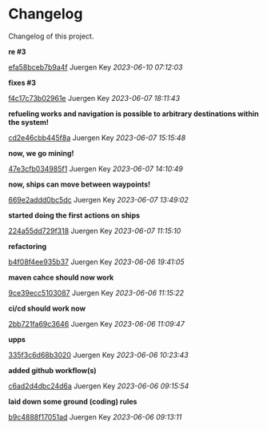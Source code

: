 # Changelog

Changelog of this project.


**re #3**


[efa58bceb7b9a4f](https://github.com/<user>/<project>/commit/efa58bceb7b9a4f) Juergen Key *2023-06-10 07:12:03*

**fixes #3**


[f4c17c73b02961e](https://github.com/<user>/<project>/commit/f4c17c73b02961e) Juergen Key *2023-06-07 18:11:43*



**refueling works and navigation is possible to arbitrary destinations within the system!**


[cd2e46cbb445f8a](https://github.com/<user>/<project>/commit/cd2e46cbb445f8a) Juergen Key *2023-06-07 15:15:48*

**now, we go mining!**


[47e3cfb034985f1](https://github.com/<user>/<project>/commit/47e3cfb034985f1) Juergen Key *2023-06-07 14:10:49*

**now, ships can move between waypoints!**


[669e2addd0bc5dc](https://github.com/<user>/<project>/commit/669e2addd0bc5dc) Juergen Key *2023-06-07 13:49:02*

**started doing the first actions on ships**


[224a55dd729f318](https://github.com/<user>/<project>/commit/224a55dd729f318) Juergen Key *2023-06-07 11:15:10*

**refactoring**


[b4f08f4ee935b37](https://github.com/<user>/<project>/commit/b4f08f4ee935b37) Juergen Key *2023-06-06 19:41:05*

**maven cahce should now work**


[9ce39ecc5103087](https://github.com/<user>/<project>/commit/9ce39ecc5103087) Juergen Key *2023-06-06 11:15:22*

**ci/cd should work now**


[2bb721fa69c3646](https://github.com/<user>/<project>/commit/2bb721fa69c3646) Juergen Key *2023-06-06 11:09:47*

**upps**


[335f3c6d68b3020](https://github.com/<user>/<project>/commit/335f3c6d68b3020) Juergen Key *2023-06-06 10:23:43*

**added github workflow(s)**


[c6ad2d4dbc24d6a](https://github.com/<user>/<project>/commit/c6ad2d4dbc24d6a) Juergen Key *2023-06-06 09:15:54*

**laid down some ground (coding) rules**


[b9c4888f17051ad](https://github.com/<user>/<project>/commit/b9c4888f17051ad) Juergen Key *2023-06-06 09:13:11*


